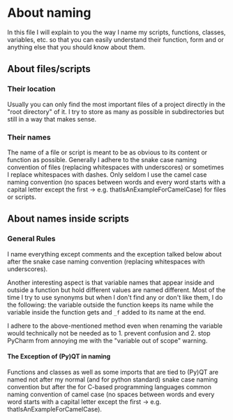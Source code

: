 # About naming

In this file I will explain to you the way I name my scripts, functions, classes, variables, etc. so that you can
easily understand their function, form and or anything else that you should know about them.

## About files/scripts

### Their location

Usually you can only find the most important files of a project directly in the "root directory" of it. I try to store
as many as possible in subdirectories but still in a way that makes sense.

### Their names

The name of a file or script is meant to be as obvious to its content or function as possible. Generally I adhere to
the snake case naming convention of files (replacing whitespaces with underscores) or sometimes I replace whitespaces
with dashes. Only seldom I use the camel case naming convention (no spaces between words and every word starts with a
capital letter except the first -> e.g. thatIsAnExampleForCamelCase) for files or scripts.

## About names inside scripts

### General Rules

I name everything except comments and the exception talked below about after the snake case naming convention
(replacing whitespaces with underscores).

Another interesting aspect is that variable names that appear inside and outside a function but hold different values
are named different. Most of the time I try to use synonyms but when I don't find any or don't like them, I do the
following: the variable outside the function keeps its name while the variable inside the function gets and `_f` added
to its name at the end.

I adhere to the above-mentioned method even when renaming the variable would technically not be needed as to 1. prevent
confusion and 2. stop PyCharm from annoying me with the "variable out of scope" warning.

#### The Exception of (Py)QT in naming

Functions and classes as well as some imports that are tied to (Py)QT are named not after my normal (and for python
standard) snake case naming convention but after the for C-based programming languages common naming convention of 
camel case (no spaces between words and every word starts with a capital letter except the first -> e.g. 
thatIsAnExampleForCamelCase).